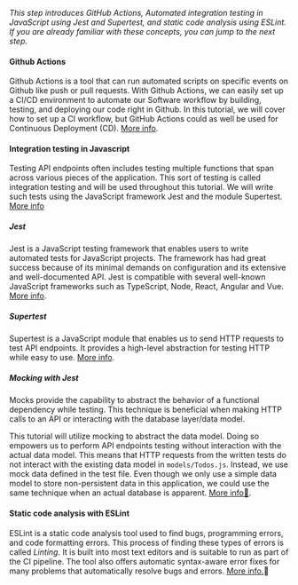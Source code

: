*This step introduces GitHub Actions, Automated integration testing in JavaScript using Jest and Supertest, and static code analysis using ESLint. If you are already familiar with these concepts, you can jump to the next step.*

#### Github Actions

Github Actions is a tool that can run automated scripts on specific events on Github like push or pull requests. With Github Actions, we can easily set up a CI/CD environment to automate our Software workflow by building, testing, and deploying our code right in Github. In this tutorial, we will cover how to set up a CI workflow, but GitHub Actions could as well be used for Continuous Deployment (CD). [More info](https://docs.github.com/en/actions).

#### Integration testing in Javascript

Testing API endpoints often includes testing multiple functions that span across various pieces of the application. This sort of testing is called integration testing and will be used throughout this tutorial. We will write such tests using the JavaScript framework Jest and the module Supertest. [More info](https://en.wikipedia.org/wiki/Integration_testing)

##### Jest

Jest is a JavaScript testing framework that enables users to write automated tests for JavaScript projects. The framework has had great success because of its minimal demands on configuration and its extensive and well-documented API. Jest is compatible with several well-known JavaScript frameworks such as TypeScript, Node, React, Angular and Vue. [More info](https://jestjs.io//).

##### Supertest

Supertest is a JavaScript module that enables us to send HTTP requests to test API endpoints. It provides a high-level abstraction for testing HTTP while easy to use. [More info](https://www.npmjs.com/package/supertest).

##### Mocking with Jest

Mocks provide the capability to abstract the behavior of a functional dependency while testing. This technique is beneficial when making HTTP calls to an API or interacting with the database layer/data model. 

This tutorial will utilize mocking to abstract the data model. Doing so empowers us to perform API endpoints testing without interaction with the actual data model. This means that HTTP requests from the written tests do not interact with the existing data model in `models/Todos.js`. Instead, we use mock data defined in the test file. Even though we only use a simple data model to store non-persistent data in this application, we could use the same technique when an actual database is apparent. [More info💬](https://jestjs.io/docs/mock-function-api).

#### Static code analysis with ESLint

ESLint is a static code analysis tool used to find bugs, programming errors, and code formatting errors. This process of finding these types of errors is called *Linting*. It is built into most text editors and is suitable to run as part of the CI pipeline. The tool also offers automatic syntax-aware error fixes for many problems that automatically resolve bugs and errors. [More info.](https://eslint.org/)💬
